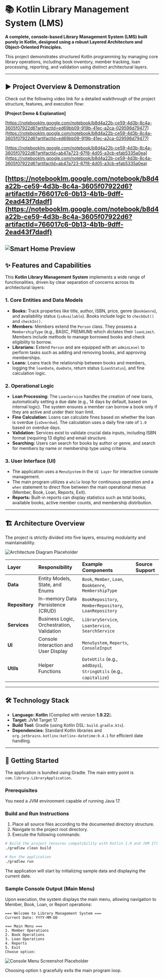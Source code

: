 # 📚 Kotlin Library Management System (LMS)

**A complete, console-based Library Management System (LMS) built purely in Kotlin, designed using a robust Layered Architecture and Object-Oriented Principles.**

This project demonstrates structured Kotlin programming by managing core library operations, including book inventory, member tracking, loan processing, reporting, and validation using distinct architectural layers.

---

## ▶️ Project Overview & Demonstration

Check out the following video link for a detailed walkthrough of the project structure, features, and execution flow:

**[Project Demo & Explanation]**

[https://notebooklm.google.com/notebook/b8d4a22b-ce59-4d3b-8c4a-3605f07922d6?artifactId=ed69bb09-919b-41ec-a2ca-029596d79477](https://notebooklm.google.com/notebook/b8d4a22b-ce59-4d3b-8c4a-3605f07922d6?artifactId=ed69bb09-919b-41ec-a2ca-029596d79477)

[https://notebooklm.google.com/notebook/b8d4a22b-ce59-4d3b-8c4a-3605f07922d6?artifactId=ab47a723-67f8-4d05-a3cb-efab5335a0ea](https://notebooklm.google.com/notebook/b8d4a22b-ce59-4d3b-8c4a-3605f07922d6?artifactId=ab47a723-67f8-4d05-a3cb-efab5335a0ea)

[https://notebooklm.google.com/notebook/b8d4a22b-ce59-4d3b-8c4a-3605f07922d6?artifactId=766017c6-0b13-4b1b-9dff-2ead43f7dadf](https://notebooklm.google.com/notebook/b8d4a22b-ce59-4d3b-8c4a-3605f07922d6?artifactId=766017c6-0b13-4b1b-9dff-2ead43f7dadf)
---
![Smart Home Preview](smarthome_ui.png)
---
## ✨ Features and Capabilities

This **Kotlin Library Management System** implements a wide range of functionalities, driven by clear separation of concerns across its architectural layers:

### 1. Core Entities and Data Models
*   **Books:** Track properties like title, author, ISBN, price, genre (`BookGenre`), and availability status (`isAvailable`). Books include logic to `checkOut()` and `checkIn()`.
*   **Members:** Members extend the `Person` class. They possess a `MembershipType` (e.g., BASIC, PREMIUM) which dictates their `loanLimit`. Members include methods to manage borrowed books and check eligibility to borrow.
*   **Librarians:** Extend `Person` and are equipped with an `adminLevel` to perform tasks such as adding and removing books, and approving memberships.
*   **Loans:** Loans track the relationship between books and members, logging the `loanDate`, `dueDate`, return status (`LoanStatus`), and fine calculation logic.

### 2. Operational Logic
*   **Loan Processing:** The `LoanService` handles the creation of new loans, automatically setting a due date (e.g., 14 days by default, based on internal logic). The system ensures a member can borrow a book only if they are active and under their loan limit.
*   **Fine Calculation:** Loans can calculate fines based on whether the loan is overdue (`isOverdue`). The calculation uses a daily fine rate of `1.0` based on overdue days.
*   **Validation:** Services exist to validate crucial data inputs, including ISBN format (requiring 13 digits) and email structure.
*   **Searching:** Users can search for books by author or genre, and search for members by name or membership type using criteria.

### 3. User Interface (UI)
*   The application uses a `MenuSystem` in the `UI Layer` for interactive console management.
*   The main program utilizes a `while` loop for continuous operation and a `when` statement to direct flow between the main operational menus (Member, Book, Loan, Reports, Exit).
*   **Reports:** Built-in reports can display statistics such as total books, available books, active member counts, and membership distribution.

---

## 🏗️ Architecture Overview

The project is strictly divided into five layers, ensuring modularity and maintainability.

![Architecture Diagram Placeholder](https://via.placeholder.com/800x400?text=Layered+Architecture+Diagram)

| Layer | Responsibility | Example Components | Source Support |
| :--- | :--- | :--- | :--- |
| **Data** | Entity Models, State, and Enums | `Book`, `Member`, `Loan`, `BookGenre`, `MembershipType` | |
| **Repository** | In-memory Data Persistence (CRUD) | `BookRepository`, `MemberRepository`, `LoanRepository` | |
| **Services** | Business Logic, Orchestration, Validation | `LibraryService`, `LoanService`, `SearchService` | |
| **UI** | Console Interaction and User Display | `MenuSystem`, `Reports`, `ConsoleInput` | |
| **Utils** | Helper Functions | `DateUtils` (e.g., `addDays`), `StringUtils` (e.g., `capitalize`) | |

---

## 🛠️ Technology Stack

*   **Language:** **Kotlin** (Compiled with version **1.9.22**).
*   **Target:** JVM Target 17.
*   **Build Tool:** Gradle (using Kotlin DSL: `build.gradle.kts`).
*   **Dependencies:** Standard Kotlin libraries and `org.jetbrains.kotlinx:kotlinx-datetime:0.4.1` for efficient date handling.

---

## 🚀 Getting Started

The application is bundled using Gradle. The main entry point is `com.library.LibraryApplication`.

### Prerequisites
You need a JVM environment capable of running Java 17.

### Build and Run Instructions

1.  Place all source files according to the documented directory structure.
2.  Navigate to the project root directory.
3.  Execute the following commands:

```bash
# Build the project (ensures compatibility with Kotlin 1.9 and JVM 17)
./gradlew clean build

# Run the application
./gradlew run
```
The application will start by initializing sample data and displaying the current date.

### Sample Console Output (Main Menu)

Upon execution, the system displays the main menu, allowing navigation to Member, Book, Loan, or Report operations:

```
=== Welcome to Library Management System ===
Current Date: YYYY-MM-DD

=== Main Menu ===
1. Member Operations
2. Book Operations
3. Loan Operations
4. Reports
5. Exit
Choose option: 
```

![Console Menu Screenshot Placeholder](https://via.placeholder.com/600x300?text=Screenshot+of+Console+Menu)

Choosing option `5` gracefully exits the main program loop.
